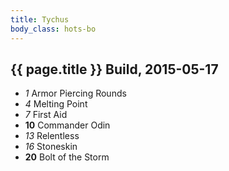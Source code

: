 ```yaml
---
title: Tychus
body_class: hots-bo
---
```


## {{ page.title }} Build, 2015-05-17

-   _1_  Armor Piercing Rounds
-   _4_  Melting Point
-   _7_  First Aid
- __10__ Commander Odin
-  _13_  Relentless
-  _16_  Stoneskin
- __20__ Bolt of the Storm
